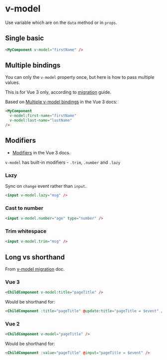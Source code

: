 # v-model

Use variable which are on the `data` method or in `props`.


## Single basic

```html
<MyComponent v-model="firstName" />
```


## Multiple bindings

You can only the `v-model` property once, but here is how to pass multiple values.

This is for Vue 3 only, according to [migration](https://v3.vuejs.org/guide/migration/v-model.html#overview) guide.

Based on [Multiple v-model bindings](https://v3.vuejs.org/guide/component-custom-events.html#multiple-v-model-bindings) in the Vue 3 docs:

```html
<MyComponent
  v-model:first-name="firstName"
  v-model:last-name="lastName"
/>
```


## Modifiers

- [Modifiers](https://v3.vuejs.org/guide/forms.html#modifiers) in the Vue 3 docs.

`v-model` has built-in modifiers - `.trim`, `.number` and `.lazy`

### Lazy

Sync on `change` event rather than `input`.

```html
<input v-model.lazy="msg" />
```

### Cast to number

```html
<input v-model.number="age" type="number" />
```

### Trim whitespace

```html
<input v-model.trim="msg" />
```


## Long vs shorthand

From [v-model migration](https://v3.vuejs.org/guide/migration/v-model.html#_3-x-syntax) doc.

### Vue 3

```html
<ChildComponent v-model:title="pageTitle" />
```

Would be shorthand for:

```html
<ChildComponent :title="pageTitle" @update:title="pageTitle = $event" />
```

### Vue 2

```html
<ChildComponent v-model="pageTitle" />
```

Would be shorthand for:

```html
<ChildComponent :value="pageTitle" @input="pageTitle = $event" />
```
